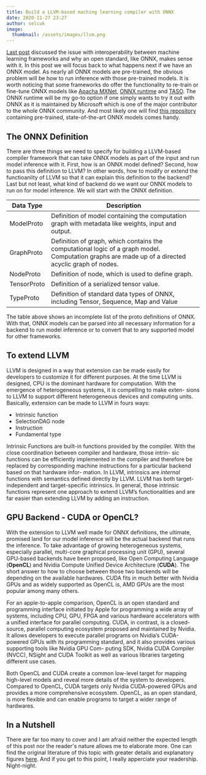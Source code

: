 ```yaml
---
title: Build a LLVM-based maching learning compiler with ONNX
date: 2020-11-27 23:27
author: selcuk
image: 
  thumbnail: /assets/images/llvm.png
---
```


[Last post](https://shingjan.me/ml-and-onnx.html) discussed the issue with interoperability between machine learning frameworks and why an open standard, like ONNX, makes sense with it. In this post we will focus back to what happens next if we have an ONNX model. As nearly all ONNX models are pre-trained, the obvious problem will be how to run inference with those pre-trained models. It is worth noticing that some frameworks do offer the functionality to re-train or fine-tune ONNX models like [Apacha MXNet](https://mxnet.apache.org/versions/1.7.0/api/python/docs/tutorials/packages/onnx/fine_tuning_gluon.html), [ONNX runtime](https://github.com/microsoft/onnxruntime) and [TASO](https://github.com/jiazhihao/TASO). The ONNX runtime will be my go-to option if one simply wants to try it out with ONNX as it is maintained by Microsoft which is one of the major contributor to the whole ONNX community. And most likely one will find [this repository](https://github.com/onnx/models) containing pre-trained, state-of-the-art ONNX models comes handy.

## The ONNX Definition

There are three things we need to specify for building a LLVM-based compiler framework that can take ONNX models as part of the input and run model inference with it. First, how is an ONNX model defined? Second, how to pass this definition to LLVM? In other words, how to modify or extend the functioanlity of LLVM so that it can explain this definition to the backend? Last but not least, what kind of backend do we want our ONNX models to run on for model inference. We will start with the ONNX definition.

| Data Type   | Description                                                                                                                                        |
|-------------|----------------------------------------------------------------------------------------------------------------------------------------------------|
| ModelProto  | Definition of model containing the computation graph with metadata like weights, input and output.                                                 |
| GraphProto  | Definition of graph, which contains the computational logic of a graph model. Computation graphs are made up of a directed acyclic graph of nodes. |
| NodeProto   | Definition of node, which is used to define graph.                                                                                                 |
| TensorProto | Definition of a serialized tensor value.                                                                                                           |
| TypeProto   | Definition of standard data types of ONNX, including Tensor, Sequence, Map and Value 

The table above shows an incomplete list of the proto definitions of ONNX. With that, ONNX models can be parsed into all necessary information for a backend to run model inference or to convert that to any supported model for other frameworks.    

## To extend LLVM

LLVM is designed in a way that extension can be made easily for developers to customize it for different purposes. At the time LLVM is designed, CPU is the dominant hardware for computation. With the emergence of heterogeneous systems, it is compelling to make exten- sions to LLVM to support different heterogeneous devices and computing units. Basically, extension can be made to LLVM in fours ways:

- Intrinsic function
- SelectionDAG node 
- Instruction
- Fundamental type

Intrinsic Functions are built-in functions provided by the compiler. With the close coordination between compiler and hardware, those intrin- sic functions can be efficiently implemented in the compiler and therefore be replaced by corresponding machine instructions for a particular backend based on that hardware infor- mation. In LLVM, intrinsics are *internal* functions with semantics defined directly by LLVM. LLVM has both target-independent and target-specific intrinsics. In general, those intrinsic functions represent one approach to extend LLVM’s functionalities and are far easier than extending LLVM by adding an instruction.

## GPU Backend - CUDA or OpenCL?

With the extension to LLVM well made for ONNX definitions, the ultimate, promised land for our model inference will be the actual backend that runs the inference. To take advantage of growing heterogeneous systems, especially parallel, multi-core graphical processing unit (GPU), several GPU-based backends have been proposed, like Open Computing Language (**OpenCL**) and Nvidia Compute Unified Device Architecture (**CUDA**). The short answer to how to choose between those two backends will be depending on the available hardwares. CUDA fits in much better with Nvidia GPUs and as widely supported as OpenCL is, AMD GPUs are the most popular among many others.

For an apple-to-apple comparison, OpenCL is an open standard and programming interface initiated by Apple for programming a wide array of systems, including CPU, GPU, FPGA and various hardware accelerators with a unified interface for parallel computing. CUDA, in contrast, is a closed-source, parallel computing ecosystem proposed and maintained by Nvidia. It allows developers to execute parallel programs on Nvidia’s CUDA-powered GPUs with its programming standard, and it also provides various supporting tools like Nvidia GPU Com- puting SDK, Nvidia CUDA Compiler (NVCC), NSight and CUDA Toolkit as well as various libraries targeting different use cases. 

Both OpenCL and CUDA create a common low-level target for mapping high-level models and reveal more details of the system to developers. Compared to OpenCL, CUDA targets only Nvidia CUDA-powered GPUs and provides a more comprehensive ecosystem. OpenCL, as an open standard, is more flexible and can enable programs to target a wider range of hardwares.

## In a Nutshell

There are far too many to cover and I am afraid neither the expected length of this post nor the reader's nature allows me to elaborate more. One can find the original literature of this topic with greater details and explanatory figures [here](https://www.ideals.illinois.edu/handle/2142/108171). And if you get to this point, I really apperciate your readership. Night-night.
